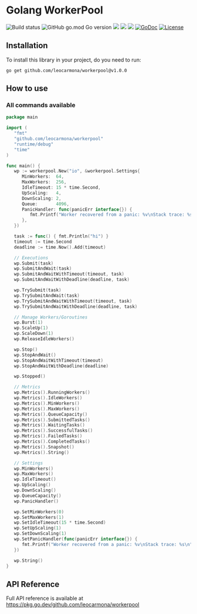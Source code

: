 # Golang WorkerPool

![Build status](https://github.com/leocarmona/workerpool/actions/workflows/main.yaml/badge.svg)
![GitHub go.mod Go version](https://img.shields.io/github/go-mod/go-version/leocarmona/workerpool)
<a title="Release" target="_blank" href="https://github.com/leocarmona/workerpool/releases"><img src="https://img.shields.io/github/v/release/leocarmona/workerpool"></a>
<a title="Codecov" target="_blank" href="https://codecov.io/gh/leocarmona/workerpool"><img src="https://codecov.io/gh/leocarmona/workerpool/branch/main/graph/badge.svg"/></a>
<a title="Go Report Card" target="_blank" href="https://goreportcard.com/report/github.com/leocarmona/workerpool"><img src="https://goreportcard.com/badge/github.com/leocarmona/workerpool"/></a>
[![GoDoc](https://pkg.go.dev/badge/github.com/leocarmona/workerpool)](https://pkg.go.dev/github.com/leocarmona/workerpool)
[![License](https://img.shields.io/badge/License-MIT-blue.svg)](https://github.com/leocarmona/workerpool/blob/main/LICENSE)

## Installation
To install this library in your project, do you need to run:
```
go get github.com/leocarmona/workerpool@v1.0.0
```

## How to use

### All commands available
```go
package main

import (
   "fmt"
   "github.com/leocarmona/workerpool"
   "runtime/debug"
   "time"
)

func main() {
   wp := workerpool.New("io", &workerpool.Settings{
      MinWorkers:  64,
      MaxWorkers:  256,
      IdleTimeout: 15 * time.Second,
      UpScaling:   4,
      DownScaling: 2,
      Queue:       4096,
      PanicHandler: func(panicErr interface{}) {
         fmt.Printf("Worker recovered from a panic: %v\nStack trace: %s\n", panicErr, string(debug.Stack()))
      },
   })

   task := func() { fmt.Println("hi") }
   timeout := time.Second
   deadline := time.Now().Add(timeout)

   // Executions
   wp.Submit(task)
   wp.SubmitAndWait(task)
   wp.SubmitAndWaitWithTimeout(timeout, task)
   wp.SubmitAndWaitWithDeadline(deadline, task)

   wp.TrySubmit(task)
   wp.TrySubmitAndWait(task)
   wp.TrySubmitAndWaitWithTimeout(timeout, task)
   wp.TrySubmitAndWaitWithDeadline(deadline, task)

   // Manage Workers/Goroutines
   wp.Burst(1)
   wp.ScaleUp(1)
   wp.ScaleDown(1)
   wp.ReleaseIdleWorkers()

   wp.Stop()
   wp.StopAndWait()
   wp.StopAndWaitWithTimeout(timeout)
   wp.StopAndWaitWithDeadline(deadline)

   wp.Stopped()

   // Metrics
   wp.Metrics().RunningWorkers()
   wp.Metrics().IdleWorkers()
   wp.Metrics().MinWorkers()
   wp.Metrics().MaxWorkers()
   wp.Metrics().QueueCapacity()
   wp.Metrics().SubmittedTasks()
   wp.Metrics().WaitingTasks()
   wp.Metrics().SuccessfulTasks()
   wp.Metrics().FailedTasks()
   wp.Metrics().CompletedTasks()
   wp.Metrics().Snapshot()
   wp.Metrics().String()

   // Settings
   wp.MinWorkers()
   wp.MaxWorkers()
   wp.IdleTimeout()
   wp.UpScaling()
   wp.DownScaling()
   wp.QueueCapacity()
   wp.PanicHandler()

   wp.SetMinWorkers(0)
   wp.SetMaxWorkers(1)
   wp.SetIdleTimeout(15 * time.Second)
   wp.SetUpScaling(1)
   wp.SetDownScaling(1)
   wp.SetPanicHandler(func(panicErr interface{}) {
      fmt.Printf("Worker recovered from a panic: %v\nStack trace: %s\n", panicErr, string(debug.Stack()))
   })

   wp.String()
}
```

## API Reference

Full API reference is available at https://pkg.go.dev/github.com/leocarmona/workerpool
